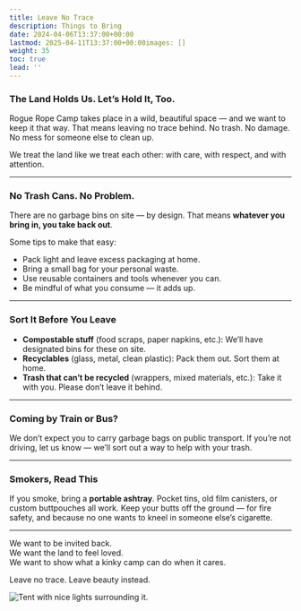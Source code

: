```yaml
---
title: Leave No Trace
description: Things to Bring
date: 2024-04-06T13:37:00+00:00
lastmod: 2025-04-11T13:37:00+00:00images: []
weight: 35
toc: true
lead: ''
---
```


### The Land Holds Us. Let’s Hold It, Too.

Rogue Rope Camp takes place in a wild, beautiful space — and we want to keep it that way. That means leaving no trace behind. No trash. No damage. No mess for someone else to clean up.

We treat the land like we treat each other: with care, with respect, and with attention.

---

### No Trash Cans. No Problem.

There are no garbage bins on site — by design. That means **whatever you bring in, you take back out**.

Some tips to make that easy:
- Pack light and leave excess packaging at home.
- Bring a small bag for your personal waste.
- Use reusable containers and tools whenever you can.
- Be mindful of what you consume — it adds up.

---

### Sort It Before You Leave

- **Compostable stuff** (food scraps, paper napkins, etc.): We’ll have designated bins for these on site.  
- **Recyclables** (glass, metal, clean plastic): Pack them out. Sort them at home.  
- **Trash that can’t be recycled** (wrappers, mixed materials, etc.): Take it with you. Please don’t leave it behind.

---

### Coming by Train or Bus?

We don’t expect you to carry garbage bags on public transport. If you’re not driving, let us know — we’ll sort out a way to help with your trash.

---

### Smokers, Read This

If you smoke, bring a **portable ashtray**. Pocket tins, old film canisters, or custom buttpouches all work. Keep your butts off the ground — for fire safety, and because no one wants to kneel in someone else’s cigarette.

---

We want to be invited back.  
We want the land to feel loved.  
We want to show what a kinky camp can do when it cares.

Leave no trace. Leave beauty instead.

![Tent with nice lights surrounding it.](/images/tent.jpg)
